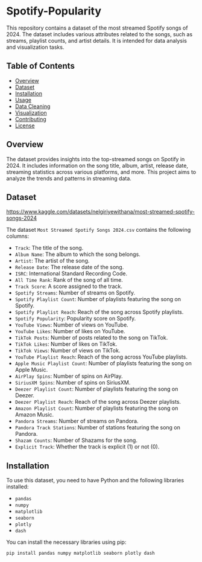 # Spotify-Popularity

This repository contains a dataset of the most streamed Spotify songs of 2024. The dataset includes various attributes related to the songs, such as streams, playlist counts, and artist details. It is intended for data analysis and visualization tasks.

## Table of Contents

- [Overview](#overview)
- [Dataset](#dataset)
- [Installation](#installation)
- [Usage](#usage)
- [Data Cleaning](#data-cleaning)
- [Visualization](#visualization)
- [Contributing](#contributing)
- [License](#license)

## Overview

The dataset provides insights into the top-streamed songs on Spotify in 2024. It includes information on the song title, album, artist, release date, streaming statistics across various platforms, and more. This project aims to analyze the trends and patterns in streaming data.

## Dataset

https://www.kaggle.com/datasets/nelgiriyewithana/most-streamed-spotify-songs-2024

The dataset `Most Streamed Spotify Songs 2024.csv` contains the following columns:

- `Track`: The title of the song.
- `Album Name`: The album to which the song belongs.
- `Artist`: The artist of the song.
- `Release Date`: The release date of the song.
- `ISRC`: International Standard Recording Code.
- `All Time Rank`: Rank of the song of all time.
- `Track Score`: A score assigned to the track.
- `Spotify Streams`: Number of streams on Spotify.
- `Spotify Playlist Count`: Number of playlists featuring the song on Spotify.
- `Spotify Playlist Reach`: Reach of the song across Spotify playlists.
- `Spotify Popularity`: Popularity score on Spotify.
- `YouTube Views`: Number of views on YouTube.
- `YouTube Likes`: Number of likes on YouTube.
- `TikTok Posts`: Number of posts related to the song on TikTok.
- `TikTok Likes`: Number of likes on TikTok.
- `TikTok Views`: Number of views on TikTok.
- `YouTube Playlist Reach`: Reach of the song across YouTube playlists.
- `Apple Music Playlist Count`: Number of playlists featuring the song on Apple Music.
- `AirPlay Spins`: Number of spins on AirPlay.
- `SiriusXM Spins`: Number of spins on SiriusXM.
- `Deezer Playlist Count`: Number of playlists featuring the song on Deezer.
- `Deezer Playlist Reach`: Reach of the song across Deezer playlists.
- `Amazon Playlist Count`: Number of playlists featuring the song on Amazon Music.
- `Pandora Streams`: Number of streams on Pandora.
- `Pandora Track Stations`: Number of stations featuring the song on Pandora.
- `Shazam Counts`: Number of Shazams for the song.
- `Explicit Track`: Whether the track is explicit (1) or not (0).

## Installation

To use this dataset, you need to have Python and the following libraries installed:

- `pandas`
- `numpy`
- `matplotlib`
- `seaborn`
- `plotly`
- `dash`

You can install the necessary libraries using pip:

```bash
pip install pandas numpy matplotlib seaborn plotly dash
